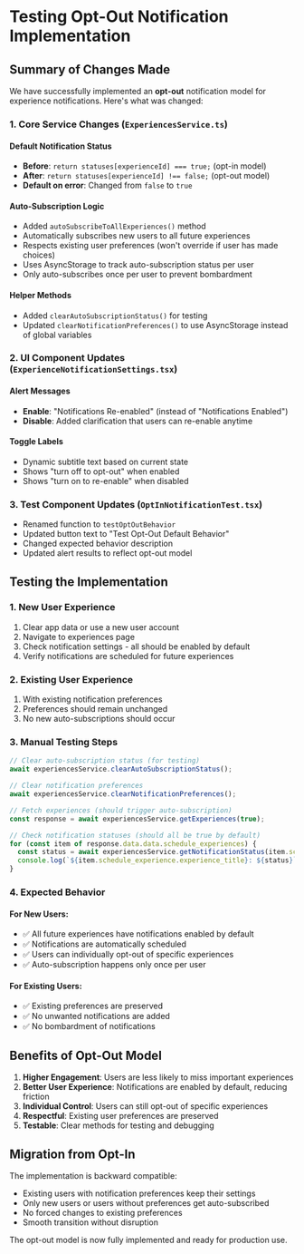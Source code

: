 # Testing Opt-Out Notification Implementation

## Summary of Changes Made

We have successfully implemented an **opt-out** notification model for experience notifications. Here's what was changed:

### 1. Core Service Changes (`ExperiencesService.ts`)

#### Default Notification Status
- **Before**: `return statuses[experienceId] === true;` (opt-in model)
- **After**: `return statuses[experienceId] !== false;` (opt-out model)
- **Default on error**: Changed from `false` to `true`

#### Auto-Subscription Logic
- Added `autoSubscribeToAllExperiences()` method
- Automatically subscribes new users to all future experiences
- Respects existing user preferences (won't override if user has made choices)
- Uses AsyncStorage to track auto-subscription status per user
- Only auto-subscribes once per user to prevent bombardment

#### Helper Methods
- Added `clearAutoSubscriptionStatus()` for testing
- Updated `clearNotificationPreferences()` to use AsyncStorage instead of global variables

### 2. UI Component Updates (`ExperienceNotificationSettings.tsx`)

#### Alert Messages
- **Enable**: "Notifications Re-enabled" (instead of "Notifications Enabled")
- **Disable**: Added clarification that users can re-enable anytime

#### Toggle Labels
- Dynamic subtitle text based on current state
- Shows "turn off to opt-out" when enabled
- Shows "turn on to re-enable" when disabled

### 3. Test Component Updates (`OptInNotificationTest.tsx`)

- Renamed function to `testOptOutBehavior`
- Updated button text to "Test Opt-Out Default Behavior"
- Changed expected behavior description
- Updated alert results to reflect opt-out model

## Testing the Implementation

### 1. New User Experience
1. Clear app data or use a new user account
2. Navigate to experiences page
3. Check notification settings - all should be enabled by default
4. Verify notifications are scheduled for future experiences

### 2. Existing User Experience
1. With existing notification preferences
2. Preferences should remain unchanged
3. No new auto-subscriptions should occur

### 3. Manual Testing Steps

```typescript
// Clear auto-subscription status (for testing)
await experiencesService.clearAutoSubscriptionStatus();

// Clear notification preferences
await experiencesService.clearNotificationPreferences();

// Fetch experiences (should trigger auto-subscription)
const response = await experiencesService.getExperiences(true);

// Check notification statuses (should all be true by default)
for (const item of response.data.data.schedule_experiences) {
  const status = await experiencesService.getNotificationStatus(item.schedule_experience.id);
  console.log(`${item.schedule_experience.experience_title}: ${status}`);
}
```

### 4. Expected Behavior

#### For New Users:
- ✅ All future experiences have notifications enabled by default
- ✅ Notifications are automatically scheduled
- ✅ Users can individually opt-out of specific experiences
- ✅ Auto-subscription happens only once per user

#### For Existing Users:
- ✅ Existing preferences are preserved
- ✅ No unwanted notifications are added
- ✅ No bombardment of notifications

## Benefits of Opt-Out Model

1. **Higher Engagement**: Users are less likely to miss important experiences
2. **Better User Experience**: Notifications are enabled by default, reducing friction
3. **Individual Control**: Users can still opt-out of specific experiences
4. **Respectful**: Existing user preferences are preserved
5. **Testable**: Clear methods for testing and debugging

## Migration from Opt-In

The implementation is backward compatible:
- Existing users with notification preferences keep their settings
- Only new users or users without preferences get auto-subscribed
- No forced changes to existing preferences
- Smooth transition without disruption

The opt-out model is now fully implemented and ready for production use.
